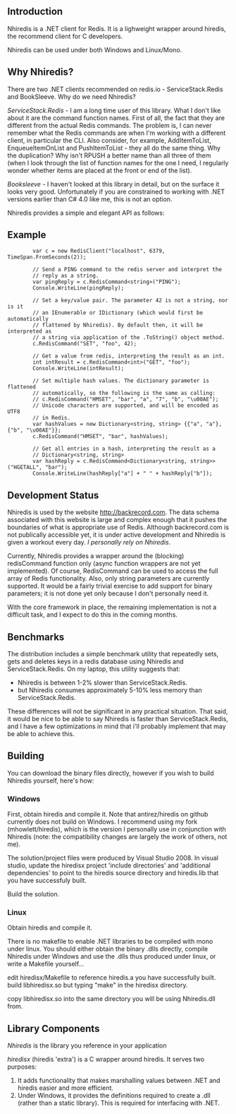 ## Introduction

Nhiredis is a .NET client for Redis. It is a lighweight wrapper around hiredis, the recommend client for C developers.

Nhiredis can be used under both Windows and Linux/Mono.


## Why Nhiredis?

There are two .NET clients recommended on redis.io - ServiceStack.Redis and BookSleeve. Why do we need Nhiredis?

_ServiceStack.Redis_ - I am a long time user of this library. What I don't like about it are the command function names. First of all, the fact that they are different from the actual Redis commands. The problem is, I can never remember what the Redis commands are when I'm working with a different client, in particular the CLI. Also consider, for example, AddItemToList, EnqueueItemOnList and PushItemToList - they all do the same thing. Why the duplication? Why isn't RPUSH a better name than all three of them (when I look through the list of function names for the one I need, I regularly wonder whether items are placed at the front or end of the list).

_Booksleeve_ - I haven't looked at this library in detail, but on the surface it looks very good. Unfortunately if you are constrained to working with .NET versions earlier than C# 4.0 like me, this is not an option.

Nhiredis provides a simple and elegant API as follows:


## Example

            var c = new RedisClient("localhost", 6379, TimeSpan.FromSeconds(2));

            // Send a PING command to the redis server and interpret the 
            // reply as a string.
            var pingReply = c.RedisCommand<string>("PING");
            Console.WriteLine(pingReply);

            // Set a key/value pair. The parameter 42 is not a string, nor is it
            // an IEnumerable or IDictionary (which would first be automatically 
            // flattened by Nhiredis). By default then, it will be interpreted as
            // a string via application of the .ToString() object method.
            c.RedisCommand("SET", "foo", 42);

            // Get a value from redis, interpreting the result as an int.
            int intResult = c.RedisCommand<int>("GET", "foo");
            Console.WriteLine(intResult);

            // Set multiple hash values. The dictionary parameter is flattened
            // automatically, so the following is the same as calling:
            // c.RedisCommand("HMSET", "bar", "a", "7", "b", "\u00AE");
            // Unicode characters are supported, and will be encoded as UTF8
            // in Redis.
            var hashValues = new Dictionary<string, string> {{"a", "a"}, {"b", "\u00AE"}};
            c.RedisCommand("HMSET", "bar", hashValues);

            // Get all entries in a hash, interpreting the result as a 
            // Dictionary<string, string>
            var hashReply = c.RedisCommand<Dictionary<string, string>>("HGETALL", "bar");
            Console.WriteLine(hashReply["a"] + " " + hashReply["b"]);
		 
		 
## Development Status

Nhiredis is used by the website http://backrecord.com. The data schema associated with this website
is large and complex enough that it pushes the boundaries of what is appropriate use of Redis. Although
backrecord.com is not publically accessible yet, it is under active development and Nhiredis is given
a workout every day. _I personally rely on Nhiredis_.

Currently, Nhiredis provides a wrapper around the (blocking) redisCommand function only (async 
function wrappers are not yet implemented). Of course, RedisCommand can be used to access the full
array of Redis functionality. Also, only string parameters are currently supported. It would be a fairly trivial exercise to add support for binary parameters; it is not done
yet only because I don't personally need it.

With the core framework in place, the remaining implementation is not a difficult task, and I
expect to do this in the coming months.



## Benchmarks

The distribution includes a simple benchmark utility that repeatedly sets, gets and deletes keys in a 
redis database using Nhiredis and ServiceStack.Redis. On my laptop, this utility suggests that:

* Nhiredis is between 1-2% slower than ServiceStack.Redis.
* but Nhiredis consumes approximately 5-10% less memory than ServiceStack.Redis.

These differences will not be significant in any practical situation. That said, it would be nice to be able to say Nhiredis is faster than ServiceStack.Redis, and I have a few optimizations in mind that i'll probably implement that may be able to achieve this.


## Building

You can download the binary files directly, however if you wish to build Nhiredis yourself, here's how:

### Windows

First, obtain hiredis and compile it. Note that antirez/hiredis on github currently does not
build on Windows. I recommend using my fork (mhowlett/hiredis), which is the version I 
personally use in conjunction with Nhiredis (note: the compatibility changes are largely
the work of others, not me).

The solution/project files were produced by Visual Studio 2008. In visual studio, update the
hiredisx project 'include directories' and 'additional dependencies' to point to the hiredis 
source directory and hiredis.lib that you have successfuly built.

Build the solution.


### Linux

Obtain hiredis and compile it.

There is no makefile to enable .NET libraries to be compiled with mono under linux. You should
either obtain the binary .dlls directly, compile Nhiredis under Windows and use the .dlls thus
produced under linux, or write a Makefile yourself... 

edit hiredisx/Makefile to reference hiredis.a you have successfully built.
build libhiredisx.so but typing "make" in the hiredisx directory.

copy libhiredisx.so into the same directory you will be using Nhiredis.dll from.


## Library Components

_Nhiredis_ is the library you reference in your application

_hiredisx_ (hiredis 'extra') is a C wrapper around hiredis. It serves two purposes:

1. It adds functionality that makes marshalling values between .NET and hiredis easier and
   more efficient.
2. Under Windows, it provides the definitions required to create a .dll (rather than a static
   library). This is required for interfacing with .NET.
